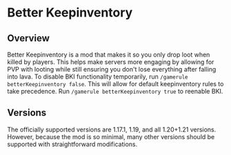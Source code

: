 # Better Keepinventory

## Overview

Better Keepinventory is a mod that makes it so you only drop loot when killed by players. This helps make servers more engaging by allowing for PVP with looting while still ensuring you don't lose everything after falling into lava. To disable BKI functionality temporarily, run `/gamerule betterKeepinventory false`. This will allow for default keepinventory rules to take precedence. Run `/gamerule betterKeepinventory true` to reenable BKI.

## Versions

The officially supported versions are 1.17.1, 1.19, and all 1.20+1.21 versions. However, because the mod is so minimal, many other versions should be supported with straightforward modifications.
